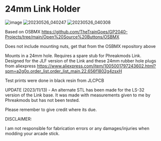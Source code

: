 # 24mm Link Holder

![image](https://github.com/BolSadguy/24mm-Link-Holder/assets/131397163/e4e54635-611d-4d5a-b8d3-da5e05b3e420)
![20230526_040247](https://github.com/BolSadguy/24mm-Link-Holder/assets/131397163/08b0da07-1b7a-48b6-8271-786bd8950ca3)
![20230526_040308](https://github.com/BolSadguy/24mm-Link-Holder/assets/131397163/9153da1e-f0bb-4636-a114-41bc52cabdfc)

Based on OSBMX https://github.com/TheTrainGoes/GP2040-Projects/tree/main/Open%20Source%20Buttons/OSBMX

Does not include mounting nuts, get that from the OSBMX repository above

Mounts in a 24mm hole. Requires a spare stub for Phreakmods Link. Designed for the JLF version of the Link and these 24mm rubber hole plugs from aliexpress https://www.aliexpress.com/item/1005001797243602.html?spm=a2g0o.order_list.order_list_main.22.656f1802g4zsxH

Test prints were done in black resin from JLCPCB

UPDATE (2023/11/13) - An alternate STL has been made for the LS-32 version of the Link base. It was made with measurements given to me by Phreakmods but has not been tested.

Please remember to give credit where its due.

DISCLAIMER:

I am not responsible for fabrication errors or any damages/injuries when modding your arcade stick.

